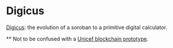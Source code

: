 # Digicus

[Digicus](https://retrocalculators.com/digicus.htm): the evolution of a soroban to a primitive digital calculator.

** Not to be confused with a [Unicef blockchain prototype](https://www.unicef.org/innovation/blockchain/digicus).
